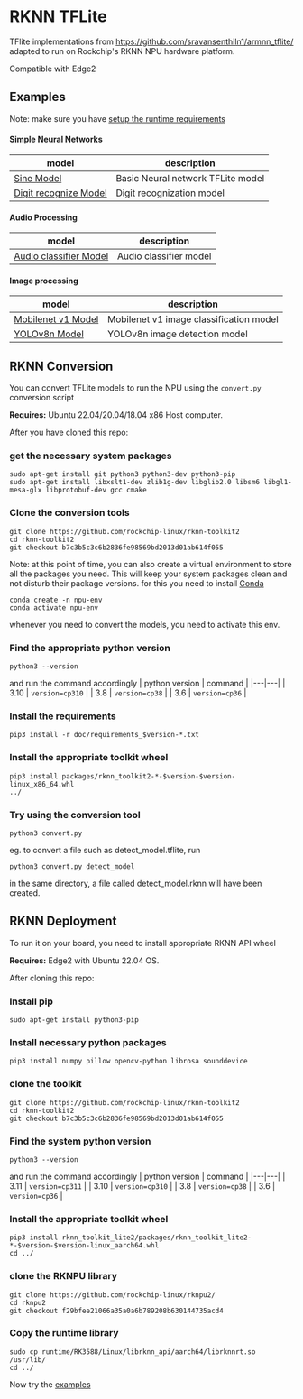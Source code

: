 # RKNN TFLite
TFlite implementations from https://github.com/sravansenthiln1/armnn_tflite/
adapted to run on Rockchip's RKNN NPU hardware platform.

Compatible with Edge2

## Examples
Note: make sure you have [setup the runtime requirements](https://github.com/sravansenthiln1/rknn_tflite#rknn-deployment)

#### Simple Neural Networks
| model | description |
|---|---|
|[Sine Model](./sine_model/) | Basic Neural network TFLite model |
|[Digit recognize Model](./digit_recognize/) | Digit recognization model |

#### Audio Processing
| model | description |
|---|---|
| [Audio classifier Model](./audio_classifier/) | Audio classifier model |

#### Image processing
| model | description |
|---|---|
| [Mobilenet v1 Model](./mobilenet_v1/) | Mobilenet v1 image classification model |
| [YOLOv8n Model](./yolov8n/) | YOLOv8n image detection model |

## RKNN Conversion
You can convert TFLite models to run the NPU using the `convert.py` conversion script

**Requires:** Ubuntu 22.04/20.04/18.04 x86 Host computer.

After you have cloned this repo:

### get the necessary system packages
```shell
sudo apt-get install git python3 python3-dev python3-pip
sudo apt-get install libxslt1-dev zlib1g-dev libglib2.0 libsm6 libgl1-mesa-glx libprotobuf-dev gcc cmake
```

### Clone the conversion tools
```shell
git clone https://github.com/rockchip-linux/rknn-toolkit2
cd rknn-toolkit2
git checkout b7c3b5c3c6b2836fe98569bd2013d01ab614f055
```

Note: at this point of time, you can also create a virtual environment to store all the packages you need.
This will keep your system packages clean and not disturb their package versions.
for this you need to install [Conda](https://conda.io/projects/conda/en/stable/user-guide/install/linux.html)
```
conda create -n npu-env
conda activate npu-env
```

whenever you need to convert the models, you need to activate this env.

### Find the appropriate python version
```
python3 --version
```
and run the command accordingly
| python version | command |
|---|---|
| 3.10 | `version=cp310` |
| 3.8 | `version=cp38` |
| 3.6 | `version=cp36` |

### Install the requirements
```shell
pip3 install -r doc/requirements_$version-*.txt
```

### Install the appropriate toolkit wheel
```shell
pip3 install packages/rknn_toolkit2-*-$version-$version-linux_x86_64.whl
../
```

### Try using the conversion tool
```shell
python3 convert.py
```

eg. to convert a file such as detect_model.tflite, run
```shell
python3 convert.py detect_model
```
in the same directory, a file called detect_model.rknn will have been created.

## RKNN Deployment
To run it on your board, you need to install appropriate RKNN API wheel

**Requires:** Edge2 with Ubuntu 22.04 OS.

After cloning this repo:

### Install pip
```shell
sudo apt-get install python3-pip
```

### Install necessary python packages
```shell
pip3 install numpy pillow opencv-python librosa sounddevice
```

### clone the toolkit
```shell
git clone https://github.com/rockchip-linux/rknn-toolkit2
cd rknn-toolkit2
git checkout b7c3b5c3c6b2836fe98569bd2013d01ab614f055
```

### Find the system python version
```
python3 --version
```
and run the command accordingly
| python version | command |
|---|---|
| 3.11 | `version=cp311` |
| 3.10 | `version=cp310` |
| 3.8 | `version=cp38` |
| 3.6 | `version=cp36` |

### Install the appropriate toolkit wheel
```shell
pip3 install rknn_toolkit_lite2/packages/rknn_toolkit_lite2-*-$version-$version-linux_aarch64.whl
cd ../
```

### clone the RKNPU library
```shell
git clone https://github.com/rockchip-linux/rknpu2/
cd rknpu2
git checkout f29bfee21066a35a0a6b789208b630144735acd4
```

### Copy the runtime library
```shell
sudo cp runtime/RK3588/Linux/librknn_api/aarch64/librknnrt.so /usr/lib/
cd ../
```

Now try the [examples](https://github.com/sravansenthiln1/rknn_tflite#run-the-examples)

